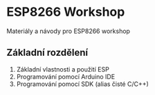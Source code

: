 # ESP8266 Workshop

Materiály a návody pro ESP8266 workshop

## Základní rozdělení

1. Základní vlastnosti a použití ESP
2. Programování pomocí Arduino IDE
3. Programování pomocí SDK (alias čisté C/C++)
